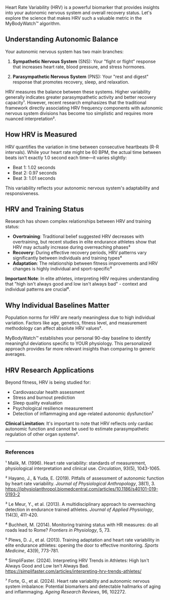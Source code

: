 Heart Rate Variability (HRV) is a powerful biomarker that provides insights into your autonomic nervous system and overall recovery status. Let's explore the science that makes HRV such a valuable metric in the MyBodyWatch™ algorithm.

## Understanding Autonomic Balance

Your autonomic nervous system has two main branches:

1. **Sympathetic Nervous System** (SNS): Your "fight or flight" response that increases heart rate, blood pressure, and stress hormones.

2. **Parasympathetic Nervous System** (PNS): Your "rest and digest" response that promotes recovery, sleep, and relaxation.

HRV measures the balance between these systems. Higher variability generally indicates greater parasympathetic activity and better recovery capacity¹. However, recent research emphasizes that the traditional framework directly associating HRV frequency components with autonomic nervous system divisions has become too simplistic and requires more nuanced interpretation².

## How HRV is Measured

HRV quantifies the variation in time between consecutive heartbeats (R-R intervals). While your heart rate might be 60 BPM, the actual time between beats isn't exactly 1.0 second each time—it varies slightly:

- Beat 1: 1.02 seconds
- Beat 2: 0.97 seconds
- Beat 3: 1.01 seconds

This variability reflects your autonomic nervous system's adaptability and responsiveness.

## HRV and Training Status

Research has shown complex relationships between HRV and training status:

- **Overtraining**: Traditional belief suggested HRV decreases with overtraining, but recent studies in elite endurance athletes show that HRV may actually increase during overreaching phases³
- **Recovery**: During effective recovery periods, HRV patterns vary significantly between individuals and training types⁴
- **Adaptation**: The relationship between fitness improvements and HRV changes is highly individual and sport-specific⁵

**Important Note**: In elite athletes, interpreting HRV requires understanding that "high isn't always good and low isn't always bad" - context and individual patterns are crucial⁶.

## Why Individual Baselines Matter

Population norms for HRV are nearly meaningless due to high individual variation. Factors like age, genetics, fitness level, and measurement methodology can affect absolute HRV values².

MyBodyWatch™ establishes your personal 90-day baseline to identify meaningful deviations specific to YOUR physiology. This personalized approach provides far more relevant insights than comparing to generic averages.

## HRV Research Applications

Beyond fitness, HRV is being studied for:

- Cardiovascular health assessment
- Stress and burnout prediction
- Sleep quality evaluation
- Psychological resilience measurement
- Detection of inflammaging and age-related autonomic dysfunction⁷

**Clinical Limitation**: It's important to note that HRV reflects only cardiac autonomic function and cannot be used to estimate parasympathetic regulation of other organ systems².

---

### References

¹ Malik, M. (1996). Heart rate variability: standards of measurement, physiological interpretation and clinical use. *Circulation*, 93(5), 1043-1065.

² Hayano, J., & Yuda, E. (2019). Pitfalls of assessment of autonomic function by heart rate variability. *Journal of Physiological Anthropology*, 38(1), 3. https://jphysiolanthropol.biomedcentral.com/articles/10.1186/s40101-019-0193-2

³ Le Meur, Y., et al. (2013). A multidisciplinary approach to overreaching detection in endurance trained athletes. *Journal of Applied Physiology*, 114(3), 411-420.

⁴ Buchheit, M. (2014). Monitoring training status with HR measures: do all roads lead to Rome? *Frontiers in Physiology*, 5, 73.

⁵ Plews, D. J., et al. (2013). Training adaptation and heart rate variability in elite endurance athletes: opening the door to effective monitoring. *Sports Medicine*, 43(9), 773-781.

⁶ SimpliFaster. (2024). Interpreting HRV Trends in Athletes: High Isn't Always Good and Low Isn't Always Bad. https://simplifaster.com/articles/interpreting-hrv-trends-athletes/

⁷ Forte, G., et al. (2024). Heart rate variability and autonomic nervous system imbalance: Potential biomarkers and detectable hallmarks of aging and inflammaging. *Ageing Research Reviews*, 96, 102272.